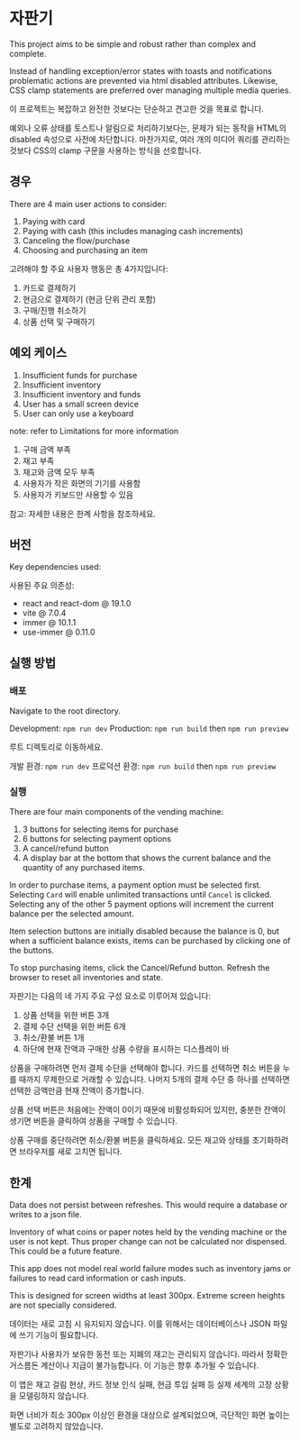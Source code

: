 # 자판기

This project aims to be simple and robust rather than complex and complete.

Instead of handling exception/error states with toasts and notifications problematic actions are prevented via html disabled attributes. Likewise, CSS clamp statements are preferred over managing multiple media queries.

이 프로젝트는 복잡하고 완전한 것보다는 단순하고 견고한 것을 목표로 합니다.

예외나 오류 상태를 토스트나 알림으로 처리하기보다는, 문제가 되는 동작을 HTML의 disabled 속성으로 사전에 차단합니다. 마찬가지로, 여러 개의 미디어 쿼리를 관리하는 것보다 CSS의 clamp 구문을 사용하는 방식을 선호합니다.

## 경우

There are 4 main user actions to consider:

1. Paying with card
2. Paying with cash (this includes managing cash increments)
3. Canceling the flow/purchase
4. Choosing and purchasing an item

고려해야 할 주요 사용자 행동은 총 4가지입니다:

1. 카드로 결제하기
2. 현금으로 결제하기 (현금 단위 관리 포함)
3. 구매/진행 취소하기
4. 상품 선택 및 구매하기

## 예외 케이스

1. Insufficient funds for purchase
2. Insufficient inventory
3. Insufficient inventory and funds
4. User has a small screen device
5. User can only use a keyboard

note: refer to Limitations for more information

1. 구매 금액 부족
2. 재고 부족
3. 재고와 금액 모두 부족
4. 사용자가 작은 화면의 기기를 사용함
5. 사용자가 키보드만 사용할 수 있음

참고: 자세한 내용은 한계 사항을 참조하세요.

## 버전

Key dependencies used:

사용된 주요 의존성:

- react and react-dom @ 19.1.0
- vite @ 7.0.4
- immer @ 10.1.1
- use-immer @ 0.11.0

## 실행 방법

### 배포

Navigate to the root directory.

Development: `npm run dev`
Production: `npm run build` then `npm run preview`

루트 디렉토리로 이동하세요.

개발 환경: `npm run dev`
프로덕션 환경: `npm run build` then `npm run preview`

### 실행

There are four main components of the vending machine:

1. 3 buttons for selecting items for purchase
2. 6 buttons for selecting payment options
3. A cancel/refund button
4. A display bar at the bottom that shows the current balance and the quantity of any purchased items.

In order to purchase items, a payment option must be selected first. Selecting `Card` will enable unlimited transactions until `Cancel` is clicked. Selecting any of the other 5 payment options will increment the current balance per the selected amount.

Item selection buttons are initially disabled because the balance is 0, but when a sufficient balance exists, items can be purchased by clicking one of the buttons.

To stop purchasing items, click the Cancel/Refund button. Refresh the browser to reset all inventories and state.

자판기는 다음의 네 가지 주요 구성 요소로 이루어져 있습니다:

1. 상품 선택을 위한 버튼 3개
2. 결제 수단 선택을 위한 버튼 6개
3. 취소/환불 버튼 1개
4. 하단에 현재 잔액과 구매한 상품 수량을 표시하는 디스플레이 바

상품을 구매하려면 먼저 결제 수단을 선택해야 합니다. 카드를 선택하면 취소 버튼을 누를 때까지 무제한으로 거래할 수 있습니다. 나머지 5개의 결제 수단 중 하나를 선택하면 선택한 금액만큼 현재 잔액이 증가합니다.

상품 선택 버튼은 처음에는 잔액이 0이기 때문에 비활성화되어 있지만, 충분한 잔액이 생기면 버튼을 클릭하여 상품을 구매할 수 있습니다.

상품 구매를 중단하려면 취소/환불 버튼을 클릭하세요. 모든 재고와 상태를 초기화하려면 브라우저를 새로 고치면 됩니다.

## 한계

Data does not persist between refreshes. This would require a database or writes to a json file.

Inventory of what coins or paper notes held by the vending machine or the user is not kept. Thus proper change can not be calculated nor dispensed. This could be a future feature.

This app does not model real world failure modes such as inventory jams or failures to read card information or cash inputs.

This is designed for screen widths at least 300px. Extreme screen heights are not specially considered.

데이터는 새로 고침 시 유지되지 않습니다. 이를 위해서는 데이터베이스나 JSON 파일에 쓰기 기능이 필요합니다.

자판기나 사용자가 보유한 동전 또는 지폐의 재고는 관리되지 않습니다. 따라서 정확한 거스름돈 계산이나 지급이 불가능합니다. 이 기능은 향후 추가될 수 있습니다.

이 앱은 재고 걸림 현상, 카드 정보 인식 실패, 현금 투입 실패 등 실제 세계의 고장 상황을 모델링하지 않습니다.

화면 너비가 최소 300px 이상인 환경을 대상으로 설계되었으며, 극단적인 화면 높이는 별도로 고려하지 않았습니다.
